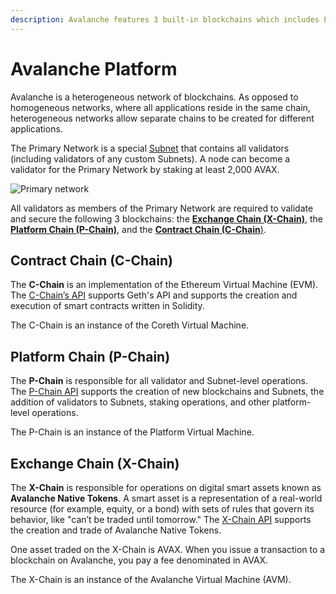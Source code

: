 ```yaml
---
description: Avalanche features 3 built-in blockchains which includes Exchange Chain (X-Chain), Platform Chain (P-Chain), and Contract Chain (C-Chain).  More info here.
---
```


# Avalanche Platform

Avalanche is a heterogeneous network of blockchains. As opposed to homogeneous networks, where
all applications reside in the same chain, heterogeneous networks allow separate chains to be
created for different applications.

The Primary Network is a special [Subnet](../../subnets/README.md) that contains all validators
(including validators of any custom Subnets). A node can become a validator for the Primary
Network by staking at least 2,000 AVAX.

![Primary network](/img/primary-network.png)

All validators as members of the Primary Network are required to validate and secure the
following 3 blockchains:
the [**Exchange Chain (X-Chain)**](#exchange-chain-x-chain),
the [**Platform Chain (P-Chain)**](#platform-chain-p-chain), and
the [**Contract Chain (C-Chain**)](#contract-chain-c-chain).

## Contract Chain (C-Chain)

The **C-Chain** is an implementation of the Ethereum Virtual Machine (EVM).
The [C-Chain’s API](../../apis/avalanchego/apis/c-chain.md) supports Geth's API and supports the
creation and execution of smart contracts written in Solidity.

The C-Chain is an instance of the Coreth Virtual Machine.

## Platform Chain (P-Chain)

The **P-Chain** is responsible for all validator and Subnet-level operations.
The [P-Chain API](../../apis/avalanchego/apis/p-chain.md) supports the creation of new
blockchains and Subnets, the addition of validators to Subnets, staking operations, and other
platform-level operations.

The P-Chain is an instance of the Platform Virtual Machine.

## Exchange Chain (X-Chain)

The **X-Chain** is responsible for operations on digital smart assets known as **Avalanche Native
Tokens**. A smart asset is a representation of a real-world resource (for example, equity, or a
bond) with sets of rules that govern its behavior, like "can’t be traded until tomorrow."
The [X-Chain API](../../apis/avalanchego/apis/x-chain.md) supports the creation and trade of
Avalanche Native Tokens.

One asset traded on the X-Chain is AVAX. When you issue a transaction to a blockchain on Avalanche,
you pay a fee denominated in AVAX.

The X-Chain is an instance of the Avalanche Virtual Machine (AVM).
